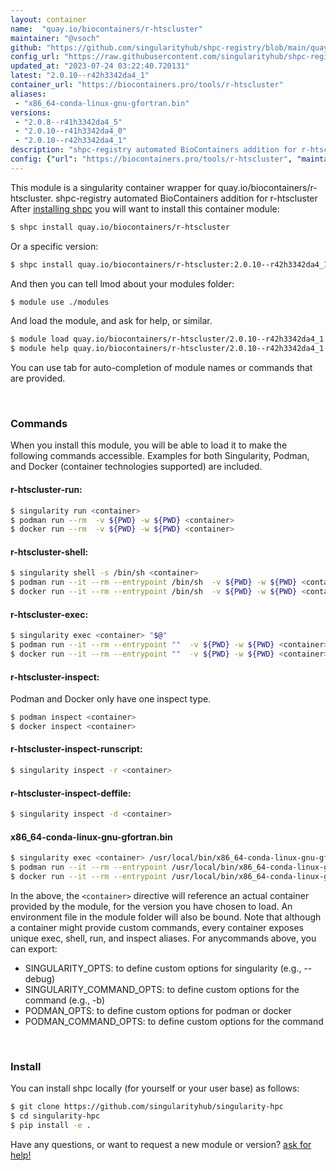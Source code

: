 ```yaml
---
layout: container
name:  "quay.io/biocontainers/r-htscluster"
maintainer: "@vsoch"
github: "https://github.com/singularityhub/shpc-registry/blob/main/quay.io/biocontainers/r-htscluster/container.yaml"
config_url: "https://raw.githubusercontent.com/singularityhub/shpc-registry/main/quay.io/biocontainers/r-htscluster/container.yaml"
updated_at: "2023-07-24 03:22:40.720131"
latest: "2.0.10--r42h3342da4_1"
container_url: "https://biocontainers.pro/tools/r-htscluster"
aliases:
 - "x86_64-conda-linux-gnu-gfortran.bin"
versions:
 - "2.0.8--r41h3342da4_5"
 - "2.0.10--r41h3342da4_0"
 - "2.0.10--r42h3342da4_1"
description: "shpc-registry automated BioContainers addition for r-htscluster"
config: {"url": "https://biocontainers.pro/tools/r-htscluster", "maintainer": "@vsoch", "description": "shpc-registry automated BioContainers addition for r-htscluster", "latest": {"2.0.10--r42h3342da4_1": "sha256:1646e790e4c48e21911abcdec5ebaa758f72d6d601106d7f2722722c05cac7a2"}, "tags": {"2.0.8--r41h3342da4_5": "sha256:041d08fd25b3b730f6f826ade813c4a55cc0043b4166890c25f2d37aacad3301", "2.0.10--r41h3342da4_0": "sha256:e9703b64950dd2213d463ce11ddcf4299cfadabaf44839d3679c30d50cbfc1ff", "2.0.10--r42h3342da4_1": "sha256:1646e790e4c48e21911abcdec5ebaa758f72d6d601106d7f2722722c05cac7a2"}, "docker": "quay.io/biocontainers/r-htscluster", "aliases": {"x86_64-conda-linux-gnu-gfortran.bin": "/usr/local/bin/x86_64-conda-linux-gnu-gfortran.bin"}}
---
```


This module is a singularity container wrapper for quay.io/biocontainers/r-htscluster.
shpc-registry automated BioContainers addition for r-htscluster
After [installing shpc](#install) you will want to install this container module:


```bash
$ shpc install quay.io/biocontainers/r-htscluster
```

Or a specific version:

```bash
$ shpc install quay.io/biocontainers/r-htscluster:2.0.10--r42h3342da4_1
```

And then you can tell lmod about your modules folder:

```bash
$ module use ./modules
```

And load the module, and ask for help, or similar.

```bash
$ module load quay.io/biocontainers/r-htscluster/2.0.10--r42h3342da4_1
$ module help quay.io/biocontainers/r-htscluster/2.0.10--r42h3342da4_1
```

You can use tab for auto-completion of module names or commands that are provided.

<br>

### Commands

When you install this module, you will be able to load it to make the following commands accessible.
Examples for both Singularity, Podman, and Docker (container technologies supported) are included.

#### r-htscluster-run:

```bash
$ singularity run <container>
$ podman run --rm  -v ${PWD} -w ${PWD} <container>
$ docker run --rm  -v ${PWD} -w ${PWD} <container>
```

#### r-htscluster-shell:

```bash
$ singularity shell -s /bin/sh <container>
$ podman run --it --rm --entrypoint /bin/sh  -v ${PWD} -w ${PWD} <container>
$ docker run --it --rm --entrypoint /bin/sh  -v ${PWD} -w ${PWD} <container>
```

#### r-htscluster-exec:

```bash
$ singularity exec <container> "$@"
$ podman run --it --rm --entrypoint ""  -v ${PWD} -w ${PWD} <container> "$@"
$ docker run --it --rm --entrypoint ""  -v ${PWD} -w ${PWD} <container> "$@"
```

#### r-htscluster-inspect:

Podman and Docker only have one inspect type.

```bash
$ podman inspect <container>
$ docker inspect <container>
```

#### r-htscluster-inspect-runscript:

```bash
$ singularity inspect -r <container>
```

#### r-htscluster-inspect-deffile:

```bash
$ singularity inspect -d <container>
```


#### x86_64-conda-linux-gnu-gfortran.bin

```bash
$ singularity exec <container> /usr/local/bin/x86_64-conda-linux-gnu-gfortran.bin
$ podman run --it --rm --entrypoint /usr/local/bin/x86_64-conda-linux-gnu-gfortran.bin   -v ${PWD} -w ${PWD} <container> -c " $@"
$ docker run --it --rm --entrypoint /usr/local/bin/x86_64-conda-linux-gnu-gfortran.bin   -v ${PWD} -w ${PWD} <container> -c " $@"
```



In the above, the `<container>` directive will reference an actual container provided
by the module, for the version you have chosen to load. An environment file in the
module folder will also be bound. Note that although a container
might provide custom commands, every container exposes unique exec, shell, run, and
inspect aliases. For anycommands above, you can export:

 - SINGULARITY_OPTS: to define custom options for singularity (e.g., --debug)
 - SINGULARITY_COMMAND_OPTS: to define custom options for the command (e.g., -b)
 - PODMAN_OPTS: to define custom options for podman or docker
 - PODMAN_COMMAND_OPTS: to define custom options for the command

<br>

### Install

You can install shpc locally (for yourself or your user base) as follows:

```bash
$ git clone https://github.com/singularityhub/singularity-hpc
$ cd singularity-hpc
$ pip install -e .
```

Have any questions, or want to request a new module or version? [ask for help!](https://github.com/singularityhub/singularity-hpc/issues)